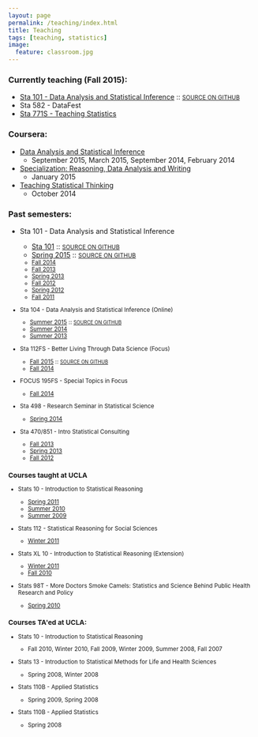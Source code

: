 ```yaml
---
layout: page
permalink: /teaching/index.html
title: Teaching
tags: [teaching, statistics]
image:
  feature: classroom.jpg
---
```


### Currently teaching (Fall 2015):

* [Sta 101 - Data Analysis and Statistical Inference](https://www2.stat.duke.edu/courses/Spring16/sta101.001/) :: <small>[SOURCE ON GITHUB](https://github.com/mine-cetinkaya-rundel/sta101-s16)</small>
* Sta 582 - DataFest
* [Sta 771S - Teaching Statistics](https://www2.stat.duke.edu/courses/Spring16/sta771.01/)

### Coursera:

* [Data Analysis and Statistical Inference](https://www.coursera.org/course/statistics)
    + September 2015, March 2015, September 2014, February 2014
* [Specialization: Reasoning, Data Analysis and Writing](https://www.coursera.org/specialization/reasoning/8?utm_medium=courseDescripTop)
    + January 2015
* [Teaching Statistical Thinking](https://www.coursera.org/course/teachstats1)
    + October 2014

### Past semesters:

* Sta 101 - Data Analysis and Statistical Inference
    + [Sta 101](https://stat.duke.edu/courses/Fall15/sta101.002/) :: <small>[SOURCE ON GITHUB](https://github.com/mine-cetinkaya-rundel/sta101_f15)</small>
    + [Spring 2015](https://stat.duke.edu/courses/Spring15/sta101.001/) :: <small>[SOURCE ON GITHUB](https://github.com/mine-cetinkaya-rundel/sta101_sp15)
    + [Fall 2014](https://stat.duke.edu/courses/Fall14/sta101.001/)
    + [Fall 2013](https://stat.duke.edu/courses/Fall13/sta101/)
    + [Spring 2013](https://stat.duke.edu/courses/Spring13/sta101.001/)
    + [Fall 2012](https://stat.duke.edu/courses/Fall12/sta101.001/)
    + [Spring 2012](https://stat.duke.edu/courses/Spring12/sta101.1/)
    + [Fall 2011](https://stat.duke.edu/courses/Fall11/sta101.02/)

* Sta 104 - Data Analysis and Statistical Inference (Online)
    + [Summer 2015](https://stat.duke.edu/courses/Summer15/sta104.01-1/) :: <small>[SOURCE ON GITHUB](https://github.com/mine-cetinkaya-rundel/sta104_su15)</small>
    + [Summer 2014](https://stat.duke.edu/courses/Summer14/sta104.01-1/)
    + [Summer 2013](https://stat.duke.edu/courses/Summer13/sta104.01-1/)

* Sta 112FS - Better Living Through Data Science (Focus)
    + [Fall 2015](https://stat.duke.edu/courses/Fall15/sta112.01/) :: <small>[SOURCE ON GITHUB](https://github.com/mine-cetinkaya-rundel/sta112_f15)</small>
    + [Fall 2014](https://stat.duke.edu/courses/Fall14/sta112.01/)

* FOCUS 195FS - Special Topics in Focus 
    + [Fall 2014](https://stat.duke.edu/courses/Fall14/sta112.01/idc/)

* Sta 498 - Research Seminar in Statistical Science
    + [Spring 2014](http://stat.duke.edu/courses/Spring14/sta498.01/)

* Sta 470/851 - Intro Statistical Consulting
    + [Fall 2013](http://stat.duke.edu/courses/Fall13/sta851/)
    + [Spring 2013](http://stat.duke.edu/courses/Spring13/sta851.01/)
    + [Fall 2012](http://stat.duke.edu/courses/Fall12/sta851)


### Courses taught at UCLA

* Stats 10 - Introduction to Statistical Reasoning
    + [Spring 2011](https://stat.duke.edu/~mc301/past_teaching/stats10s11.pdf)
    + [Summer 2010](https://stat.duke.edu/~mc301/past_teaching/stats10su10.pdf)
    + [Summer 2009](https://stat.duke.edu/~mc301/past_teaching/stats10su09.pdf)

* Stats 112 - Statistical Reasoning for Social Sciences
    + [Winter 2011](https://stat.duke.edu/~mc301/past_teaching/stats112w11.pdf)

* Stats XL 10 - Introduction to Statistical Reasoning (Extension)
    + [Winter 2011](https://stat.duke.edu/~mc301/past_teaching/statsXL10w11.pdf)
    + [Fall 2010](https://stat.duke.edu/~mc301/past_teaching/statsXL10f10.pdf)

* Stats 98T - More Doctors Smoke Camels: Statistics and Science Behind Public Health Research and Policy
    + [Spring 2010](https://stat.duke.edu/~mc301/past_teaching/stats98Ts10.pdf)

### Courses TA'ed at UCLA:

* Stats 10 - Introduction to Statistical Reasoning
    + Fall 2010, Winter 2010, Fall 2009, Winter 2009, Summer 2008, Fall 2007

* Stats 13 - Introduction to Statistical Methods for Life and Health Sciences
    + Spring 2008, Winter 2008

* Stats 110B - Applied Statistics
    + Spring 2009, Spring 2008

* Stats 110B - Applied Statistics
    + Spring 2008

